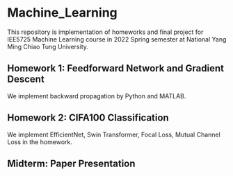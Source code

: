 # Machine_Learning
This repository is implementation of homeworks and final project for IEE5725 Machine Learning course in 2022 Spring semester at National Yang Ming Chiao Tung University.

## Homework 1: Feedforward Network and Gradient Descent
We implement backward propagation by Python and MATLAB.

## Homework 2: CIFA100 Classification
We implement EfficientNet, Swin Transformer, Focal Loss, Mutual Channel Loss in the homework.

## Midterm: Paper Presentation
